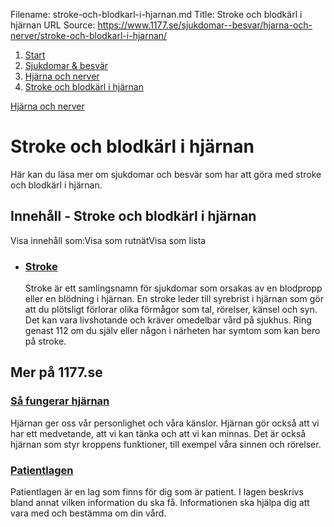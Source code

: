 Filename: stroke-och-blodkarl-i-hjarnan.md
Title: Stroke och blodkärl i hjärnan
URL Source: https://www.1177.se/sjukdomar--besvar/hjarna-och-nerver/stroke-och-blodkarl-i-hjarnan/

1.  [Start](https://www.1177.se/)
2.  [Sjukdomar & besvär](https://www.1177.se/sjukdomar--besvar/)
3.  [Hjärna och nerver](https://www.1177.se/sjukdomar--besvar/hjarna-och-nerver/)
4.  [Stroke och blodkärl i hjärnan](https://www.1177.se/sjukdomar--besvar/hjarna-och-nerver/stroke-och-blodkarl-i-hjarnan/)

[Hjärna och nerver](https://www.1177.se/sjukdomar--besvar/hjarna-och-nerver/)

Stroke och blodkärl i hjärnan
=============================

Här kan du läsa mer om sjukdomar och besvär som har att göra med stroke och blodkärl i hjärnan.

Innehåll - Stroke och blodkärl i hjärnan
----------------------------------------

Visa innehåll som:Visa som rutnätVisa som lista

*   ### [Stroke](https://www.1177.se/sjukdomar--besvar/hjarna-och-nerver/stroke-och-blodkarl-i-hjarnan/stroke/)
    
    Stroke är ett samlingsnamn för sjukdomar som orsakas av en blodpropp eller en blödning i hjärnan. En stroke leder till syrebrist i hjärnan som gör att du plötsligt förlorar olika förmågor som tal, rörelser, känsel och syn. Det kan vara livshotande och kräver omedelbar vård på sjukhus. Ring genast 112 om du själv eller någon i närheten har symtom som kan bero på stroke.
    

Mer på 1177.se
--------------

### [Så fungerar hjärnan](https://www.1177.se/liv--halsa/sa-fungerar-kroppen/sa-fungerar-hjarnan/)

Hjärnan ger oss vår personlighet och våra känslor. Hjärnan gör också att vi har ett medvetande, att vi kan tänka och att vi kan minnas. Det är också hjärnan som styr kroppens funktioner, till exempel våra sinnen och rörelser.

### [Patientlagen](https://www.1177.se/sa-fungerar-varden/var-med-och-bestam-om-din-vard/patientlagen/)

Patientlagen är en lag som finns för dig som är patient. I lagen beskrivs bland annat vilken information du ska få. Informationen ska hjälpa dig att vara med och bestämma om din vård.

